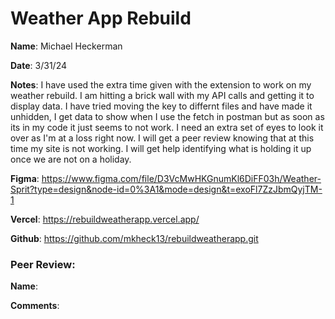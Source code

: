 # Weather App Rebuild

**Name**: Michael Heckerman

**Date**: 3/31/24

**Notes**: I have used the extra time given with the extension to work on my weather rebuild. I am hitting a brick wall with my API calls and getting it to display data. I have tried moving the key to differnt files and have made it unhidden, I get data to show when I use the fetch in postman but as soon as its in my code it just seems to not work. I need an extra set of eyes to look it over as I'm at a loss right now. I will get a peer review knowing that at this time my site is not working. I will get help identifying what is holding it up once we are not on a holiday.

**Figma**: https://www.figma.com/file/D3VcMwHKGnumKl6DiFF03h/Weather-Sprit?type=design&node-id=0%3A1&mode=design&t=exoFl7ZzJbmQyjTM-1

**Vercel**: https://rebuildweatherapp.vercel.app/

**Github**: https://github.com/mkheck13/rebuildweatherapp.git

### Peer Review:
**Name**:

**Comments**:

  

